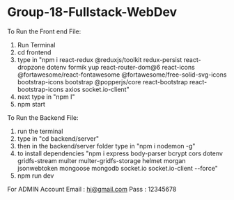 # Group-18-Fullstack-WebDev

To Run the Front end File:

1. Run Terminal
2. cd frontend 
3. type in "npm i react-redux @reduxjs/toolkit redux-persist react-dropzone dotenv formik yup react-router-dom@6 react-icons @fortawesome/react-fontawesome @fortawesome/free-solid-svg-icons bootstrap-icons bootstrap @popperjs/core react-bootstrap react-bootstrap-icons axios socket.io-client"
4. next type in "npm I"
5. npm start

To Run the Backend File:

1. run the terminal
2. type in "cd backend/server"
3. then in the backend/server folder type in "npm i nodemon -g"
4. to install dependencies "npm i express body-parser bcrypt cors dotenv gridfs-stream multer multer-gridfs-storage helmet morgan jsonwebtoken mongoose mongodb socket.io socket.io-client --force"
5. npm run dev

For ADMIN Account
Email : hi@gmail.com 
Pass : 12345678
